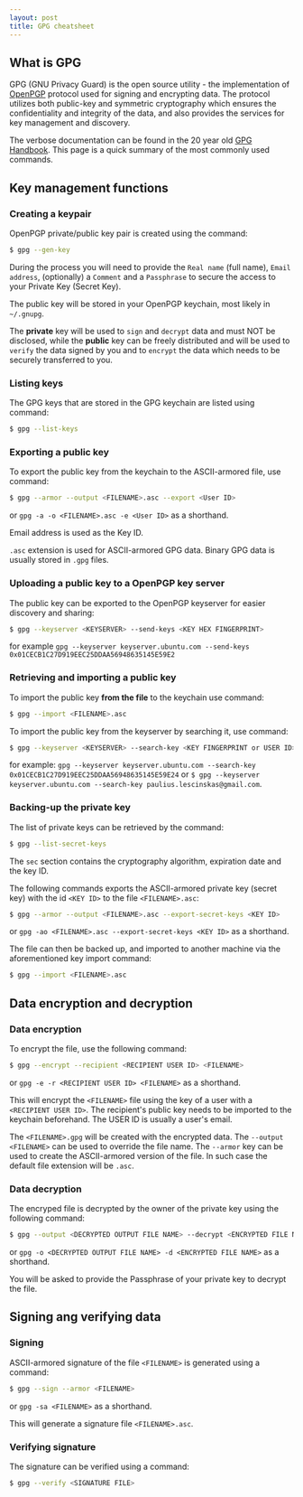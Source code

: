 ```yaml
---
layout: post
title: GPG cheatsheet
---
```


## What is GPG

GPG (GNU Privacy Guard) is the open source utility - the implementation of [OpenPGP](https://tools.ietf.org/html/rfc4880) protocol used for signing and encrypting data. The protocol utilizes both public-key and symmetric cryptography which ensures the confidentiality and integrity of the data, and also provides the services for key management and discovery.

The verbose documentation can be found in the 20 year old [GPG Handbook](https://www.gnupg.org/gph/en/manual/book1.html). This page is a quick summary of the most commonly used commands.

## Key management functions

### Creating a keypair

OpenPGP private/public key pair is created using the command:
```sh
$ gpg --gen-key
```

During the process you will need to provide the `Real name` (full name), `Email address`, (optionally) a `Comment` and a `Passphrase` to secure the access to your Private Key (Secret Key).

The public key will be stored in your OpenPGP keychain, most likely in `~/.gnupg`.

The **private** key will be used to `sign` and `decrypt` data and must NOT be disclosed, while the **public** key can be freely distributed and will be used to `verify` the data signed by you and to `encrypt` the data which needs to be securely transferred to you.

### Listing keys

The GPG keys that are stored in the GPG keychain are listed using command:

```sh
$ gpg --list-keys
```

### Exporting a public key

To export the public key from the keychain to the ASCII-armored file, use command:

```sh
$ gpg --armor --output <FILENAME>.asc --export <User ID>
```
or `gpg -a -o <FILENAME>.asc -e <User ID>` as a shorthand.

Email address is used as the Key ID.

`.asc` extension is used for ASCII-armored GPG data. Binary GPG data is usually stored in `.gpg` files.

### Uploading a public key to a OpenPGP key server

The public key can be exported to the OpenPGP keyserver for easier discovery and sharing:

```sh
$ gpg --keyserver <KEYSERVER> --send-keys <KEY HEX FINGERPRINT>
```
for example `gpg --keyserver keyserver.ubuntu.com --send-keys 0x01CECB1C27D919EEC25DDAA56948635145E59E2`

### Retrieving and importing a public key

To import the public key **from the file** to the keychain use command:

```sh
$ gpg --import <FILENAME>.asc
```

To import the public key from the keyserver by searching it, use command:

```sh
$ gpg --keyserver <KEYSERVER> --search-key <KEY FINGERPRINT or USER ID>
```
for example: `gpg --keyserver keyserver.ubuntu.com --search-key 0x01CECB1C27D919EEC25DDAA56948635145E59E24` or `$ gpg --keyserver keyserver.ubuntu.com --search-key paulius.lescinskas@gmail.com`.

### Backing-up the private key

The list of private keys can be retrieved by the command:

```sh
$ gpg --list-secret-keys
```

The `sec` section contains the cryptography algorithm, expiration date and the key ID.

The following commands exports the ASCII-armored private key (secret key) with the id `<KEY ID>` to the file `<FILENAME>.asc`:

```sh
$ gpg --armor --output <FILENAME>.asc --export-secret-keys <KEY ID>
```
or `gpg -ao <FILENAME>.asc --export-secret-keys <KEY ID>` as a shorthand.

The file can then be backed up, and imported to another machine via the aforementioned key import command:

```sh
$ gpg --import <FILENAME>.asc
```

## Data encryption and decryption

### Data encryption

To encrypt the file, use the following command:
```sh
$ gpg --encrypt --recipient <RECIPIENT USER ID> <FILENAME>
```
or `gpg -e -r <RECIPIENT USER ID> <FILENAME>` as a shorthand.

This will encrypt the `<FILENAME>` file using the key of a user with a `<RECIPIENT USER ID>`. The recipient's public key needs to be imported to the keychain beforehand. The USER ID is usually a user's email.

The `<FILENAME>.gpg` will be created with the encrypted data. The `--output <FILENAME>` can be used to override the file name. The `--armor` key can be used to create the ASCII-armored version of the file. In such case the default file extension will be `.asc`.

### Data decryption

The encryped file is decrypted by the owner of the private key using the following command:

```sh
$ gpg --output <DECRYPTED OUTPUT FILE NAME> --decrypt <ENCRYPTED FILE NAME>
```
or `gpg -o <DECRYPTED OUTPUT FILE NAME> -d <ENCRYPTED FILE NAME>` as a shorthand.

You will be asked to provide the Passphrase of your private key to decrypt the file.

## Signing ang verifying data

### Signing

ASCII-armored signature of the file `<FILENAME>` is generated using a command:

```sh
$ gpg --sign --armor <FILENAME>
```
or `gpg -sa <FILENAME>` as a shorthand.

This will generate a signature file `<FILENAME>.asc`.

### Verifying signature

The signature can be verified using a command:

```sh
$ gpg --verify <SIGNATURE FILE>
```
